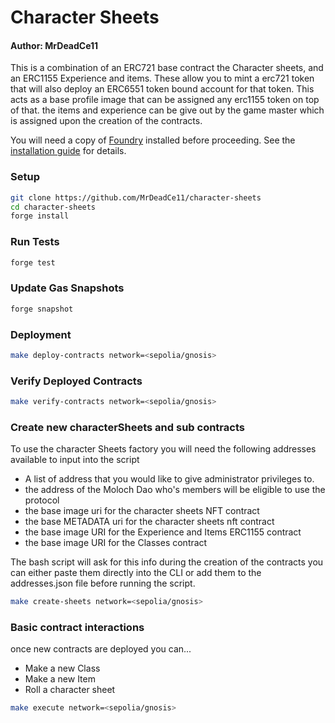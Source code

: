# Character Sheets

#### Author: MrDeadCe11

This is a combination of an ERC721 base contract the Character sheets, and an ERC1155 Experience and items. These allow you to mint a erc721 token that will also deploy an ERC6551 token bound account for that token. This acts as a base profile image that can be assigned any erc1155 token on top of that. the items and experience can be give out by the game master which is assigned upon the creation of the contracts.

You will need a copy of [Foundry](https://github.com/foundry-rs/foundry) installed before proceeding. See the [installation guide](https://github.com/foundry-rs/foundry#installation) for details.

### Setup

```sh
git clone https://github.com/MrDeadCe11/character-sheets
cd character-sheets
forge install
```

### Run Tests

```sh
forge test
```

### Update Gas Snapshots

```sh
forge snapshot
```

### Deployment

```sh
make deploy-contracts network=<sepolia/gnosis>
```

### Verify Deployed Contracts

```sh
make verify-contracts network=<sepolia/gnosis>
```

### Create new characterSheets and sub contracts

To use the character Sheets factory you will need the following addresses available to input into the script

- A list of address that you would like to give administrator privileges to.
- the address of the Moloch Dao who's members will be eligible to use the protocol
- the base image uri for the character sheets NFT contract
- the base METADATA uri for the character sheets nft contract
- the base image URI for the Experience and Items ERC1155 contract
- the base image URI for the Classes contract

The bash script will ask for this info during the creation of the contracts you can either paste them directly into the CLI or add them to the addresses.json file before running the script.

```sh
make create-sheets network=<sepolia/gnosis>
```

### Basic contract interactions

once new contracts are deployed you can...

- Make a new Class
- Make a new Item
- Roll a character sheet

```sh
make execute network=<sepolia/gnosis>
```
